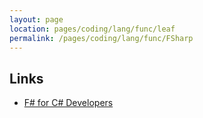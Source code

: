 ```yaml
---
layout: page
location: pages/coding/lang/func/leaf
permalink: /pages/coding/lang/func/FSharp
---
```


## Links

- [F# for C# Developers](https://www.dotnetcurry.com/csharp/1384/functional-programming-fsharp-for-csharp-developers)